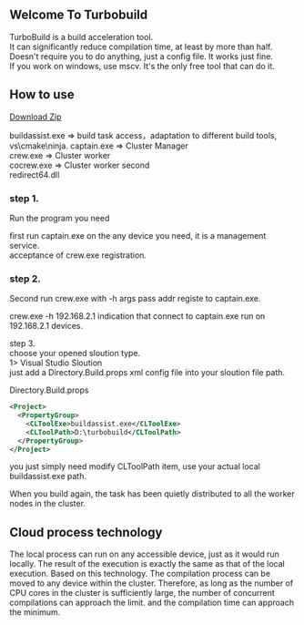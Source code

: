 ## Welcome To Turbobuild

TurboBuild is a build acceleration tool.  
It can significantly reduce compilation time, at least by more than half.   
Doesn't require you to do anything, just a config file. It works just fine.  
If you work on windows, use mscv. It's the only free tool that can do it. 
  

## How to use

[Download Zip](https://github.com/turbobuildhome/turbobuild)

buildassist.exe => build task access，adaptation to different build tools, vs\cmake\ninja. 
captain.exe => Cluster Manager   
crew.exe => Cluster worker   
cocrew.exe => Cluster worker second  
redirect64.dll  

### step 1.  
Run the program you need

first run captain.exe on the any device you need, it is a management service.  
acceptance of crew.exe registration. 


### step 2.
Second run crew.exe with -h args pass addr registe to captain.exe.

crew.exe -h 192.168.2.1 indication that connect to captain.exe run on 192.168.2.1 devices.

step 3.  
choose your opened sloution type.  
1> Visual Studio Sloution  
just add a Directory.Build.props xml config file into your sloution file path.

Directory.Build.props
```xml
<Project>
  <PropertyGroup>
	<CLToolExe>buildassist.exe</CLToolExe>
	<CLToolPath>D:\turbobuild</CLToolPath>
  </PropertyGroup>
</Project>
```
you just simply need modify CLToolPath item, use your actual local buildassist.exe path.  

When you build again, the task has been quietly distributed to all the worker nodes in the cluster.

  
## Cloud process technology
The local process can run on any accessible device, just as it would run locally. 
The result of the execution is exactly the same as that of the local execution.
Based on this technology. The compilation process can be moved to any device within the cluster.
Therefore, as long as the number of CPU cores in the cluster is sufficiently large, the number of concurrent compilations can approach the limit. and the compilation time can approach the minimum.
<!--

## Report Issue
https://github.com/turbobuildhome/turbobuild/issues

**Here are some ideas to get you started:**

🙋‍♀️ A short introduction - what is your organization all about?
🌈 Contribution guidelines - how can the community get involved?
👩‍💻 Useful resources - where can the community find your docs? Is there anything else the community should know?
🍿 Fun facts - what does your team eat for breakfast?
🧙 Remember, you can do mighty things with the power of [Markdown](https://docs.github.com/github/writing-on-github/getting-started-with-writing-and-formatting-on-github/basic-writing-and-formatting-syntax)
-->

